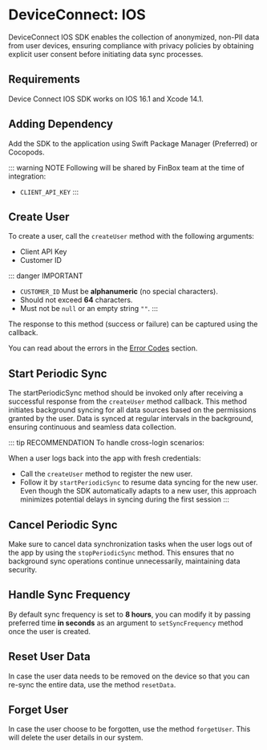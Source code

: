 # DeviceConnect: IOS

DeviceConnect IOS SDK enables the collection of anonymized, non-PII data from user devices, ensuring compliance with privacy policies by obtaining explicit user consent before initiating data sync processes.

## Requirements

Device Connect IOS SDK works on IOS 16.1 and Xcode 14.1.

## Adding Dependency

Add the SDK to the application using Swift Package Manager (Preferred) or Cocopods.

<CodeSwitcher :languages="{spm:'Swift Package Manager',cocopods:'CocoaPods'}">
<template v-slot:spm>

1. In Xcode, select File > Add Packages...

2. Enter the [Risk Manager URL](https://gitlab.com/finbox/deviceconnect/mobile/ios-risk-manager) for this repository

</template>
<template v-slot:cocopods>

1. Edit the `pod` file and add `pod 'RiskManager`

</template>
</CodeSwitcher>

::: warning NOTE
Following will be shared by FinBox team at the time of integration:

- `CLIENT_API_KEY`
:::

## Create User

To create a user, call the `createUser` method with the following arguments:

- Client API Key
- Customer ID

::: danger IMPORTANT
- `CUSTOMER_ID` Must be **alphanumeric** (no special characters).
- Should not exceed **64** characters.
- Must not be `null` or an empty string `""`.
:::

The response to this method (success or failure) can be captured using the callback.

<CodeSwitcher :languages="{swift:'Swift'}">
<template v-slot:swift>

```swift
Finbox.createUser(apiKey: "API_KEY", customerId: "CUSTOMER_ID") { token in
    // Authentication is success
} error: { code in
    // Authentication failed
}
```

</template>

</CodeSwitcher>

You can read about the errors in the [Error Codes](/device-connect/error-codes.html) section.

## Start Periodic Sync

The startPeriodicSync method should be invoked only after receiving a successful response from the `createUser` method callback. This method initiates background syncing for all data sources based on the permissions granted by the user. Data is synced at regular intervals in the background, ensuring continuous and seamless data collection.

<CodeSwitcher :languages="{swift:'Swift'}">
<template v-slot:swift>

```swift
let finbox = FinBox()
finbox.startPeriodicSync()
```

</template>

</CodeSwitcher>

::: tip RECOMMENDATION
To handle cross-login scenarios:

When a user logs back into the app with fresh credentials:
- Call the `createUser` method to register the new user.
- Follow it by `startPeriodicSync` to resume data syncing for the new user.
Even though the SDK automatically adapts to a new user, this approach minimizes potential delays in syncing during the first session
:::

## Cancel Periodic Sync

Make sure to cancel data synchronization tasks when the user logs out of the app by using the `stopPeriodicSync` method. This ensures that no background sync operations continue unnecessarily, maintaining data security.

<CodeSwitcher :languages="{swift:'Swift'}">
<template v-slot:swift>

```swift
finbox.stopPeriodicSync()
```

</template>

</CodeSwitcher>

## Handle Sync Frequency

By default sync frequency is set to **8 hours**, you can modify it by passing preferred time **in seconds** as an argument to `setSyncFrequency` method once the user is created.

<CodeSwitcher :languages="{swift:'Swift'}">
<template v-slot:swift>

```swift
finbox.setSyncFrequency(12 * 60 * 60)
```

</template>

</CodeSwitcher>

## Reset User Data

In case the user data needs to be removed on the device so that you can re-sync the entire data, use the method `resetData`.

<CodeSwitcher :languages="{swift:'Swift'}">
<template v-slot:swift>

```swift
FinBox.resetData()
```

</template>

</CodeSwitcher>

## Forget User

In case the user choose to be forgotten, use the method `forgetUser`. This will delete the user details in our system.

<CodeSwitcher :languages="{swift:'Swift'}">
<template v-slot:swift>

```swift
FinBox.forgetUser()
```

</template>
</CodeSwitcher>
